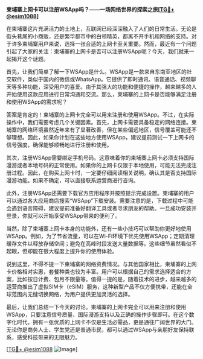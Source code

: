 **柬埔寨上网卡可以注册WSApp吗？——一场网络世界的探索之旅[[TG💪+ @esim1088](https://t.me/s/esim1088)]**

在柬埔寨这片充满活力的土地上，互联网已经深深融入了人们的日常生活。无论是街头巷尾的小商贩，还是繁华都市中的白领精英，都离不开手机和网络的支持。对于许多柬埔寨用户来说，选择一张合适的上网卡至关重要。然而，最近有一个问题引起了大家的关注：柬埔寨的上网卡是否可以注册WSApp呢？今天，我们就来一起揭开这个谜题。

首先，让我们简单了解一下WSApp是什么。WSApp是一款来自东南亚地区的社交软件，类似于国内的微信或WhatsApp。它提供了即时通讯、语音通话、视频聊天等多种功能，深受用户的喜爱。由于其强大的功能和便捷的操作，越来越多的人开始使用这款应用进行日常沟通和交流。那么，柬埔寨的上网卡是否能够满足注册和使用WSApp的需求呢？

答案是肯定的！柬埔寨的上网卡完全可以用来注册和使用WSApp。不过，在实际操作中，我们需要考虑几个关键因素。首先，上网卡需要具备稳定的网络连接。柬埔寨的网络环境虽然近年来有了显著改善，但在某些偏远地区，信号覆盖可能还不够理想。因此，如果你计划在这些地方使用WSApp，建议提前测试一下上网卡的信号强度，确保能够顺畅地进行注册和使用。

其次，注册WSApp需要绑定手机号码。这意味着你的柬埔寨上网卡必须支持国际漫游或者本地号码的正常使用。如果你的上网卡仅限于本地使用，可能无法完成注册过程。因此，在购买上网卡时，一定要仔细阅读相关说明，确认其是否支持国际漫游功能。如果不确定，可以直接联系运营商进行咨询。

此外，注册WSApp还需要下载官方应用程序并按照提示完成设置。柬埔寨的用户可以通过各大应用商店搜索“WSApp”下载安装。需要注意的是，下载过程中可能会遇到语言障碍，建议提前准备好翻译工具或者寻求朋友的帮助。一旦成功安装并登录，你就可以开始享受WSApp带来的便利了。

当然，除了柬埔寨上网卡本身的功能外，还有一些小技巧可以帮助你更好地使用WSApp。例如，为了节省流量，可以在Wi-Fi环境下优先使用WSApp；定期清理缓存文件以释放存储空间；避免在高峰时段发送大量数据等。这些细节虽然看似不起眼，但却能在很大程度上提升你的使用体验。

说到这里，不得不提一下柬埔寨的网络资费情况。与其他国家相比，柬埔寨的上网卡价格相对实惠，套餐种类也较为丰富。用户可以根据自己的需求选择适合的方案，比如按日计费、包月不限量等。值得一提的是，随着技术的进步，越来越多的运营商推出了虚拟SIM卡（eSIM）服务，这种新型产品不仅方便携带，还能在全球范围内无缝切换网络，为用户提供更加灵活的选择。

最后，让我们总结一下今天的讨论。柬埔寨的上网卡完全可以用来注册和使用WSApp，只要注意信号质量、国际漫游支持以及正确的操作步骤即可。在这个数字化时代，拥有一张优质的上网卡不仅是生活必需品，更是通往广阔世界的大门。无论你是商务人士、学生党还是普通市民，都可以通过WSApp与亲朋好友保持联系，感受科技带来的无限魅力。

[[TG💪+ @esim1088](https://t.me/s/esim1088) ![Image](https://i.postimg.cc/4NQfJmqS/Snipaste-2025-05-13-00-14-12.png)]